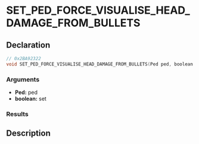 # SET_PED_FORCE_VISUALISE_HEAD_DAMAGE_FROM_BULLETS

## Declaration
```cpp
// 0x2BA92322
void SET_PED_FORCE_VISUALISE_HEAD_DAMAGE_FROM_BULLETS(Ped ped, boolean set);
```

### Arguments
- **Ped:** ped
- **boolean:** set

### Results

## Description
